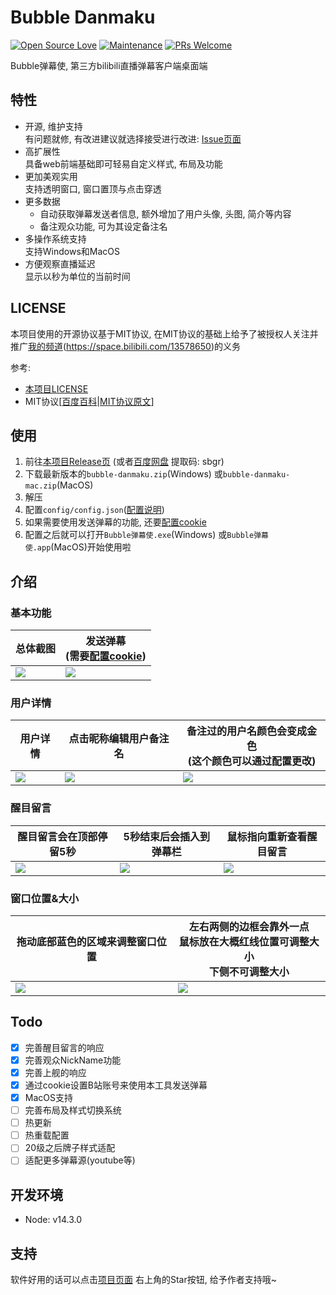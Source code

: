 # Bubble Danmaku
[![Open Source Love](https://badges.frapsoft.com/os/v1/open-source.svg?v=103)](https://github.com/HHHHhgqcdxhg/bubble-danmaku/) [![Maintenance](https://img.shields.io/badge/Maintained%3F-yes-green.svg)](https://github.com/HHHHhgqcdxhg/bubble-danmaku/graphs/commit-activity) [![PRs Welcome](https://img.shields.io/badge/PRs-welcome-brightgreen.svg?style=flat-square)](https://github.com/HHHHhgqcdxhg/bubble-danmaku/pulls)  


Bubble弹幕使, 第三方bilibili直播弹幕客户端桌面端  

## 特性
- 开源, 维护支持  
    有问题就修, 有改进建议就选择接受进行改进: [Issue页面](https://github.com/qri-projects/bubble-danmaku/issues)  
- 高扩展性  
    具备web前端基础即可轻易自定义样式, 布局及功能  
- 更加美观实用  
    支持透明窗口, 窗口置顶与点击穿透  
- 更多数据  
    - 自动获取弹幕发送者信息, 额外增加了用户头像, 头图, 简介等内容  
    - 备注观众功能, 可为其设定备注名  
- 多操作系统支持  
    支持Windows和MacOS  
- 方便观察直播延迟  
    显示以秒为单位的当前时间  

## LICENSE
本项目使用的开源协议基于MIT协议, 在MIT协议的基础上给予了被授权人关注并推广[我的频道](https://space.bilibili.com/13578650)(https://space.bilibili.com/13578650)的义务  

参考:  
- [本项目LICENSE](https://github.com/qri-projects/bubble-danmaku/blob/master/LICENSE)  
- MIT协议[[百度百科](https://baike.baidu.com/item/MIT%E8%AE%B8%E5%8F%AF%E8%AF%81/6671281?fr=aladdin)|[MIT协议原文](https://opensource.org/licenses/mit-license.php)]

## 使用
1. 前往[本项目Release页](https://github.com/HHHHhgqcdxhg/bubble-danmaku/releases) (或者[百度网盘](https://pan.baidu.com/s/1fndzxV7Y3t-iy-zLAsFSMQ) 提取码: sbgr)  
2. 下载最新版本的```bubble-danmaku.zip```(Windows) 或```bubble-danmaku-mac.zip```(MacOS)  
3. 解压  
4. 配置```config/config.json```([配置说明](https://github.com/HHHHhgqcdxhg/bubble-danmaku/blob/master/docs/configDoc.md))  
5. 如果需要使用发送弹幕的功能, 还要[配置cookie](https://github.com/HHHHhgqcdxhg/bubble-danmaku/blob/master/docs/getCookie.md)  
6. 配置之后就可以打开```Bubble弹幕使.exe```(Windows) 或```Bubble弹幕使.app```(MacOS)开始使用啦  

## 介绍
### 基本功能

总体截图|发送弹幕<br>(需要[配置cookie](https://github.com/HHHHhgqcdxhg/bubble-danmaku/blob/master/docs/getCookie.md))  
---|---
![](https://pic.ggemo.com/picgo/bubble-danmaku-doc-img-0.png)|![](https://pic.ggemo.com/picgo/bubble-danmaku-doc-img-1.png)  

### 用户详情  

用户详情|点击昵称编辑用户备注名|备注过的用户名颜色会变成金色<br>(这个颜色可以通过配置更改)
---|---|---
![](https://pic.ggemo.com/picgo/bubble-danmaku-doc-img-2.png)|![](https://pic.ggemo.com/picgo/bubble-danmaku-doc-img-3.png)|![](https://pic.ggemo.com/picgo/bubble-danmaku-doc-img-4.png)  

### 醒目留言

醒目留言会在顶部停留5秒|5秒结束后会插入到弹幕栏|鼠标指向重新查看醒目留言  
---|---|---
![](https://pic.ggemo.com/picgo/bubble-danmaku-doc-img-5.png)|![](https://pic.ggemo.com/picgo/bubble-danmaku-doc-img-6.png)|![](https://pic.ggemo.com/picgo/bubble-danmaku-doc-img-7.png)  

### 窗口位置&大小

拖动底部蓝色的区域来调整窗口位置|左右两侧的边框会靠外一点<br>鼠标放在大概红线位置可调整大小<br>下侧不可调整大小
---|---
![](https://pic.ggemo.com/picgo/bubble-danmaku-doc-img-8.png)|![](https://pic.ggemo.com/picgo/bubble-danmaku-doc-img-9.png)

## Todo
- [x] 完善醒目留言的响应  
- [x] 完善观众NickName功能  
- [x] 完善上舰的响应  
- [x] 通过cookie设置B站账号来使用本工具发送弹幕  
- [x] MacOS支持  
- [ ] 完善布局及样式切换系统  
- [ ] 热更新  
- [ ] 热重载配置  
- [ ] 20级之后牌子样式适配  
- [ ] 适配更多弹幕源(youtube等)  

## 开发环境
- Node: v14.3.0

## 支持
软件好用的话可以点击[项目页面](https://github.com/qri-projects/bubble-danmaku) 右上角的Star按钮, 给予作者支持哦~  